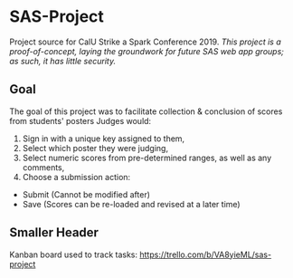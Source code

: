 # SAS-Project
Project source for CalU Strike a Spark Conference 2019.
*This project is a proof-of-concept, laying the groundwork for future SAS web app groups; as such, it has little security.*

## Goal
The goal of this project was to facilitate collection & conclusion of scores from students' posters
Judges would:
1. Sign in with a unique key assigned to them,
2. Select which poster they were judging, 
3. Select numeric scores from pre-determined ranges, as well as any comments,
4. Choose a submission action: 
  - Submit (Cannot be modified after)
  - Save (Scores can be re-loaded and revised at a later time)

## Smaller Header
Kanban board used to track tasks:
https://trello.com/b/VA8yieML/sas-project
